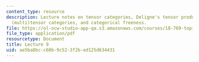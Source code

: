```yaml
---
content_type: resource
description: Lecture notes on tensor categories, Deligne's tensor product, fFinite
  (multi)tensor categories, and categorical freeness.
file: https://ol-ocw-studio-app-qa.s3.amazonaws.com/courses/18-769-topics-in-lie-theory-tensor-categories-spring-2009/ae5ba8bcc60b9c523f2bed125d634431_MIT18_769S09_lec09.pdf
file_type: application/pdf
resourcetype: Document
title: Lecture 9
uid: ae5ba8bc-c60b-9c52-3f2b-ed125d634431
---
```

